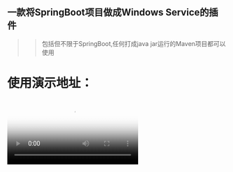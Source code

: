 ## 一款将SpringBoot项目做成Windows Service的插件

>> 包括但不限于SpringBoot,任何打成java jar运行的Maven项目都可以使用

# 使用演示地址：
<video src="//image.joylau.cn/blog/joymusic-mv.mp4" loop="true" controls="controls" poster="//image.joylau.cn/blog/joymusic-mv-poster.png">您的浏览器版本太低，无法观看本视频</video>